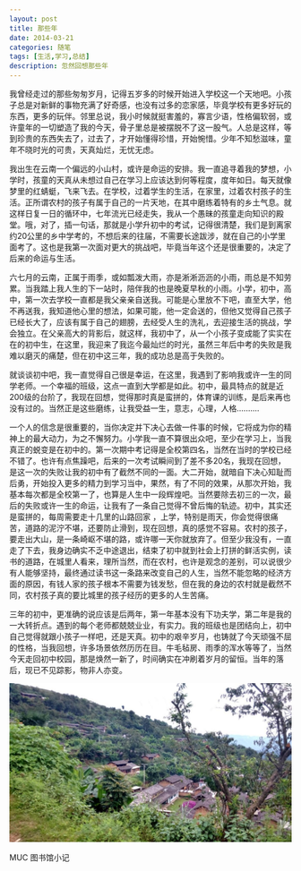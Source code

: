 ```yaml
---
layout: post
title: 那些年
date: 2014-03-21
categories: 随笔
tags: [生活,学习,总结]
description: 忽然回想那些年
---
```


我曾经走过的那些匆匆岁月，记得五岁多的时候开始进入学校这一个天地吧。小孩子总是对新鲜的事物充满了好奇感，也没有过多的恋家感，毕竟学校有更多好玩的东西，更多的玩伴。邻里总说，我小时候就挺害羞的，寡言少语，性格偏软弱，或许童年的一切塑造了我的今天，骨子里总是被摆脱不了这一股气。人总是这样，等到珍贵的东西失去了，过去了，才开始懂得珍惜，开始惋惜。少年不知愁滋味，童年不晓时光的可贵，天真灿烂，无忧无虑。

我出生在云南一个偏远的小山村，或许是命运的安排。我一直追寻着我的梦想，小学时，孩童的天真从未想过自己在学习上应该达到何等程度，度年如日。每天就像梦里的红蜻蜓，飞来飞去。在学校，过着学生的生活，在家里，过着农村孩子的生活。正所谓农村的孩子有属于自己的一片天地，在其中磨练着特有的乡土气息。就这样日复一日的循环中，七年流光已经走失，我从一个愚昧的孩童走向知识的殿堂。哦，对了，插一句话，那就是小学升初中的考试，记得很清楚，我们是到离家约20公里的乡中学考的，不想后来的往届，不需要长途跋涉，就在自己的小学里面考了。这也是我第一次面对更大的挑战吧，毕竟当年这个还是很重要的，决定了后来的命运与生活。

六七月的云南，正属于雨季，或如瓢泼大雨，亦是淅淅沥沥的小雨，雨总是不知劳累。当我踏上我人生的下一站时，陪伴我的也是晚夏早秋的小雨。小学，初中，高中，第一次去学校一直都是我父亲亲自送我。可能是心里放不下吧，直至大学，他不再送我，我知道他心里的想法，如果可能，他一定会送的，但他又觉得自己孩子已经长大了，应该有属于自己的翅膀，去经受人生的洗礼，去迎接生活的挑战，学会独立。在父亲高大的背影后，就这样，我初中了，从一个小孩子变成能了实实在在的初中生，在这里，我迎来了我迄今最灿烂的时光，虽然三年后中考的失败是我难以磨灭的痛楚，但在初中这三年，我的成功总是高于失败的。

就谈谈初中吧，我一直觉得自己很是幸运，在这里，我遇到了影响我或许一生的同学老师。一个幸福的班级，这点一直到大学都是如此。初中，最具特点的就是近200级的台阶了，我现在回想，觉得那时真是蛮拼的，体育课的训练，是后来再也没有过的。当然正是这些磨练，让我受益一生，意志，心理，人格..........

一个人的信念是很重要的，当你决定并下决心去做一件事的时候，它将成为你的精神上的最大动力，为之不懈努力。小学我一直不算很出众吧，至少在学习上，当我真正的蜕变是在初中的。第一次期中考记得是全校第四名，当然在当时的学校已经不错了。也许有点焦躁吧，后来的一次考试瞬间到了差不多20名，我现在回想，是这一次的失败让我的初中有了截然不同的一面。大二开始，就暗自下决心知耻而后勇，开始投入更多的精力到学习当中，果然，有了不同的效果，从那次开始，我基本每次都是全校第一了，也算是人生中一段辉煌吧。当然要除去初三的一次，最后的失败或许一生的命运，让我有了一条自己觉得不曾后悔的轨迹。初中，其实还是蛮拼的，每周需要走十几里的山路回家 ，上学，特别是雨天，你会觉得很痛苦，道路的泥泞不堪，还要防止滑到，现在回想，真的感觉不容易。农村的孩子，要走出大山，是一条崎岖不堪的路，或许哪一天你就放弃了。但至少我没有，一直走了下去，我身边确实不乏中途退出，结束了初中就到社会上打拼的鲜活实例，读书的道路，在城里人看来，理所当然，而在农村，也许是观念的差别，可以说很少有人能够坚持，最终通过读书这一条路来改变自己的人生，当然不能忽略的经济方面的原因，有钱人家的孩子根本不需要为钱发愁，但在我的身边的农村就是截然不同，农村孩子真的要比城里的孩子经历的更多的人生苦痛。

三年的初中，更准确的说应该是后两年，第一年基本没有下功夫学，第二年是我的一大转折点。遇到的每个老师都兢兢业业，有实力。我的班级也是团结向上，初中自己觉得就跟小孩子一样吧，还是天真。初中的艰辛岁月，也铸就了今天顽强不屈的性格，当我回想，许多场景依然历历在目。牛毛毡房、雨季的浑水等等了，当然今天走回初中校园，那是焕然一新了，时间确实在冲刷着岁月的留恒。当年的落后，现已不见踪影，物非人亦变。


![这里写图片描述](/images/blog/my_growth.png)


MUC 图书馆小记
